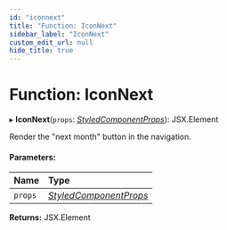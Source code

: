 ```yaml
---
id: "iconnext"
title: "Function: IconNext"
sidebar_label: "IconNext"
custom_edit_url: null
hide_title: true
---
```


# Function: IconNext

▸ **IconNext**(`props`: [*StyledComponentProps*](../interfaces/styledcomponentprops.md)): JSX.Element

Render the "next month" button in the navigation.

#### Parameters:

Name | Type |
:------ | :------ |
`props` | [*StyledComponentProps*](../interfaces/styledcomponentprops.md) |

**Returns:** JSX.Element

